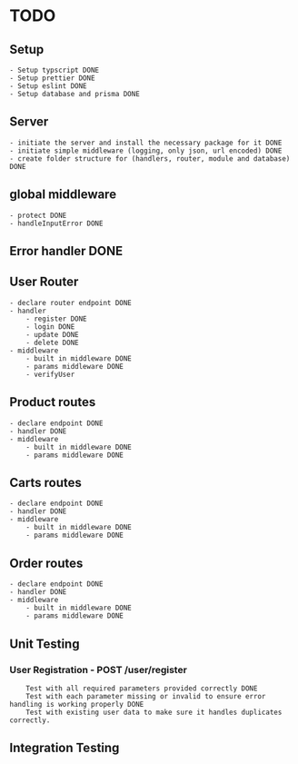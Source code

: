 # TODO

## Setup 
    - Setup typscript DONE
    - Setup prettier DONE
    - Setup eslint DONE
    - Setup database and prisma DONE

## Server
    - initiate the server and install the necessary package for it DONE
    - initiate simple middleware (logging, only json, url encoded) DONE
    - create folder structure for (handlers, router, module and database) DONE


## global middleware 

    - protect DONE
    - handleInputError DONE

## Error handler DONE

## User Router

    - declare router endpoint DONE
    - handler
        - register DONE
        - login DONE
        - update DONE
        - delete DONE
    - middleware
        - built in middleware DONE
        - params middleware DONE
        - verifyUser

## Product routes
    
    - declare endpoint DONE
    - handler DONE
    - middleware
        - built in middleware DONE
        - params middleware DONE

## Carts routes

    - declare endpoint DONE
    - handler DONE
    - middleware
        - built in middleware DONE
        - params middleware DONE

## Order routes

    - declare endpoint DONE
    - handler DONE
    - middleware
        - built in middleware DONE
        - params middleware DONE

## Unit Testing

### User Registration - POST /user/register
        Test with all required parameters provided correctly DONE
        Test with each parameter missing or invalid to ensure error handling is working properly DONE
        Test with existing user data to make sure it handles duplicates correctly.


## Integration Testing

